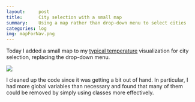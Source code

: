 ```yaml
---
layout:     post
title:      City selection with a small map
summary:    Using a map rather than drop-down menu to select cities
categories: log
img: mapForNav.png
---
```


Today I added a small map to my [typical temperature](http://bl.ocks.org/zanarmstrong/raw/15558afddc79a52847bc/) visualization for city selection, replacing the drop-down menu. 

![](https://lh3.googleusercontent.com/-QBGAdCzTsXI/VK8dckfVymI/AAAAAAAAbiU/XB8Ua_FT3YA/w658-h284-no/Screen%2BShot%2B2015-01-08%2Bat%2B4.14.07%2BPM.png)

I cleaned up the code since it was getting a bit out of hand. In particular, I had more global variables than necessary and found that many of them could be removed by simply using classes more effectively.








